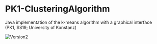 # PK1-ClusteringAlgorithm
Java implementation of the k-means algorithm with a graphical interface (PK1, SS19; University of Konstanz)

![Version2](https://user-images.githubusercontent.com/22920505/65234394-c4221280-dad4-11e9-912b-ba4d8f3d089a.gif)
